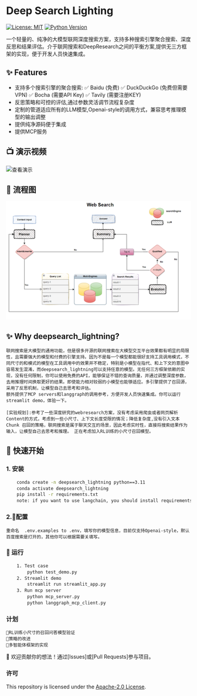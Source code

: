 # Deep Search Lighting

[![License: MIT](https://img.shields.io/badge/License-MIT-yellow.svg)](https://opensource.org/licenses/MIT)
[![Python Version](https://img.shields.io/badge/python-3.8%2B-blue)](https://www.python.org/)

一个轻量的、纯净的大模型联网深度搜索方案，支持多种搜索引擎聚合搜索、深度反思和结果评估。介于联网搜索和DeepResearch之间的平衡方案,提供无三方框架的实现，便于开发人员快速集成。

## ✨ Features

- 支持多个搜索引擎的聚合搜索: 
✅ Baidu (免费)
✅ DuckDuckGo (免费但需要VPN)
✅ Bocha (需要API Key)
✅ Tavily (需要注册KEY)
- 反思策略和可控的评估,通过参数灵活调节流程复杂度
- 定制的管道适应所有的LLM模型,Openai-style的调用方式，兼容思考推理模型的输出调整
- 提供纯净源码便于集成
- 提供MCP服务
## 📺 演示视频
![查看演示](assets/demo.gif)  
## 🔄 流程图
![Piepline](assets/piepline.png) 


## ✨ Why deepsearch_lightning?

     
    联网搜索是大模型的通用功能，但是很多开源的联网搜索在大模型交互平台效果都有明显的局限性，且需要强大的模型和付费的引擎支持。因为不是每一个模型都能很好支持工具调用模式，不同尺寸的和模式的模型在工具调用中的效果并不稳定，特别是小模型在指代、和上下文的意图中容易发生混淆，而deepsearch_lightning可以支持任意的模型。无任何三方框架依赖的实现，没有任何限制，你可以使用免费的API，能够保证不错的查询质量，并通过调整深度参数，去用推理时间换取更好的结果。即使能力相对较弱的小模型也能够适应。多引擎提供了召回源，采用了反思机制，让模型自己去思考和评估。
    额外提供了MCP servers和langgraph的调用参考，方便开发人员快速集成。你可以运行streamlit demo，体验一下。

    [实验规划]:参考了一些深度研究的webresearch方案，没有考虑采用爬虫或者网页解析Content的方式，考虑到一些小尺寸、上下文长度受限的情况；降低复杂度,没有引入文本Chunk 召回的策略，联网搜索是属于聊天交互的场景，因此考虑实时性，直接将搜索结果作为输入，让模型自己去思考和推理。 正在考虑加入RL训练的小尺寸召回模型。



## 🚀 快速开始

### 1. 安装
```bash
    conda create -n deepsearch_lightning python==3.11
    conda activate deepsearch_lightning
    pip install -r requirements.txt
    note: if you want to use langchain, you should install requirements_langchain.txt
```
### 2.🔧配置
    重命名  .env.examples to .env，填写你的模型信息，目前仅支持Openai-style，默认百度搜索是打开的，其他你可以根据需要关填写。
    
### 🚀 运行
```bash
    1. Test case
        python test_demo.py
    2. Streamlit demo
        streamlit run streamlit_app.py
    3. Run mcp server
        python mcp_server.py 
        python langgraph_mcp_client.py
```
###  计划
    
    🧪RL训练小尺寸的召回问答模型验证
    🧪策略的改进
    🧪多智能体框架的实现

🙌 欢迎贡献你的想法！通过[Issues]或[Pull Requests]参与项目。


###  许可
This repository is licensed under the [Apache-2.0 License](./LICENSE).

